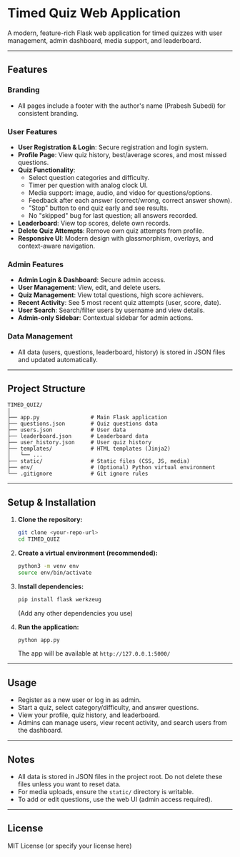 # Timed Quiz Web Application

A modern, feature-rich Flask web application for timed quizzes with user management, admin dashboard, media support, and leaderboard.

---

## Features

### Branding
- All pages include a footer with the author's name (Prabesh Subedi) for consistent branding.

### User Features
- **User Registration & Login**: Secure registration and login system.
- **Profile Page**: View quiz history, best/average scores, and most missed questions.
- **Quiz Functionality**:
  - Select question categories and difficulty.
  - Timer per question with analog clock UI.
  - Media support: image, audio, and video for questions/options.
  - Feedback after each answer (correct/wrong, correct answer shown).
  - "Stop" button to end quiz early and see results.
  - No "skipped" bug for last question; all answers recorded.
- **Leaderboard**: View top scores, delete own records.
- **Delete Quiz Attempts**: Remove own quiz attempts from profile.
- **Responsive UI**: Modern design with glassmorphism, overlays, and context-aware navigation.

### Admin Features
- **Admin Login & Dashboard**: Secure admin access.
- **User Management**: View, edit, and delete users.
- **Quiz Management**: View total questions, high score achievers.
- **Recent Activity**: See 5 most recent quiz attempts (user, score, date).
- **User Search**: Search/filter users by username and view details.
- **Admin-only Sidebar**: Contextual sidebar for admin actions.

### Data Management
- All data (users, questions, leaderboard, history) is stored in JSON files and updated automatically.

---

## Project Structure

```
TIMED_QUIZ/
│
├── app.py                # Main Flask application
├── questions.json        # Quiz questions data
├── users.json            # User data
├── leaderboard.json      # Leaderboard data
├── user_history.json     # User quiz history
├── templates/            # HTML templates (Jinja2)
│   └── ...
├── static/               # Static files (CSS, JS, media)
├── env/                  # (Optional) Python virtual environment
└── .gitignore            # Git ignore rules
```

---

## Setup & Installation

1. **Clone the repository:**
   ```bash
   git clone <your-repo-url>
   cd TIMED_QUIZ
   ```

2. **Create a virtual environment (recommended):**
   ```bash
   python3 -m venv env
   source env/bin/activate
   ```

3. **Install dependencies:**
   ```bash
   pip install flask werkzeug
   ```
   (Add any other dependencies you use)

4. **Run the application:**
   ```bash
   python app.py
   ```
   The app will be available at `http://127.0.0.1:5000/`

---

## Usage
- Register as a new user or log in as admin.
- Start a quiz, select category/difficulty, and answer questions.
- View your profile, quiz history, and leaderboard.
- Admins can manage users, view recent activity, and search users from the dashboard.

---

## Notes
- All data is stored in JSON files in the project root. Do not delete these files unless you want to reset data.
- For media uploads, ensure the `static/` directory is writable.
- To add or edit questions, use the web UI (admin access required).

---

## License
MIT License (or specify your license here) 